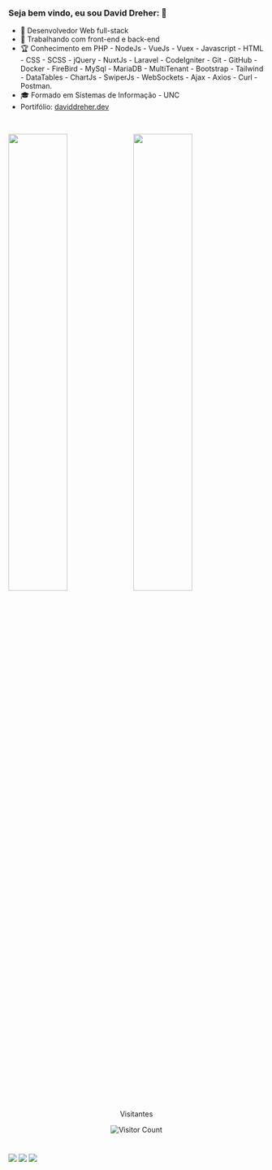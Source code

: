 ### Seja bem vindo, eu sou David Dreher: 👋

- 🧔 Desenvolvedor Web full-stack
- 👔 Trabalhando com front-end e back-end
- 🏆 Conhecimento em PHP - NodeJs - VueJs - Vuex - Javascript - HTML - CSS - SCSS - jQuery - NuxtJs - Laravel - CodeIgniter - Git - GitHub - Docker - FireBird - MySql - MariaDB - MultiTenant - Bootstrap - Tailwind - DataTables - ChartJs - SwiperJs - WebSockets - Ajax - Axios - Curl - Postman.
- 🎓 Formado em Sistemas de Informação - UNC
- Portifólio: <a target="_blank" href="https://daviddreher.dev">daviddreher.dev</a>

 <br>

<img src="https://github-readme-stats.vercel.app/api?username=DavidDreher98&show_icons=true&hide_border=false&theme=dark" width="48%"> <img  src="https://github-readme-streak-stats.herokuapp.com/?user=DavidDreher98&theme=dark" width="48%">
<br>  
<br>
<p align="center">Visitantes</p>
<p align="center"> 
  <img src="https://profile-counter.glitch.me/DavidDreher98/count.svg" alt="Visitor Count" align="center" />
</p>
  
  #
  
<div> 
<a href="https://www.linkedin.com/in/david-dreher-281290225/" target="_blank"><img src="https://img.shields.io/badge/-Linkedin-%230a66c2?style=for-the-badge&logo=linkedin&logoColor=white" target="_blank"></a>
  <a href="https://instagram.com/david.dreher.dev" target="_blank"><img src="https://img.shields.io/badge/-Instagram-%23E4405F?style=for-the-badge&logo=instagram&logoColor=white" target="_blank"></a>
  <a href = "mailto:david.dreier@hotmail.com"><img src="https://img.shields.io/badge/-Gmail-%23333?style=for-the-badge&logo=gmail&logoColor=white" target="_blank"></a>
</div>

